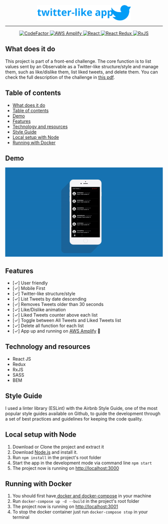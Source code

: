<div align="center">
  <a href="https://github.com/RianTavares/pokedex" alt="Twitter-like app">
    <img width="300px" src="./src/assets/../assests/images/twitter-like-app-logo.svg">
  </a>
</div>

<hr />

<div align="center">
  <a href="https://www.codefactor.io/repository/github/riantavares/twitter-like-app">
    <img src="https://www.codefactor.io/repository/github/riantavares/twitter-like-app/badge?s=f8b7ca012a4ad4d1e4f1200c14df987b31086f50" alt="CodeFactor" />
  </a>
  <a href="https://main.d2k3vgnljt4tx7.amplifyapp.com/">
    <img src="https://img.shields.io/badge/.-deployed-green?logo=amazonaws" alt="AWS Amplify" />
  </a>
  <a href="https://github.com/facebook/react">
    <img src="https://img.shields.io/badge/.-React-%2361DAFB?logo=react" alt="React" />
  </a>
  <a href="https://react-redux.js.org/">
    <img src="https://img.shields.io/badge/.-Redux-blueviolet?logo=redux" alt="React Redux" />
  </a>
  <a href="https://rxjs.dev/">
    <img src="https://img.shields.io/badge/.-RxJS-%23B7178C?logo=reactivex" alt="RxJS" />
  </a>
</div>

## What does it do
This project is part of a front-end challenge. 
The core function is to list values sent by an Observable as a Twitter-like structure/style and manage them, such as like/dislike them, list liked tweets, and delete them. You can check the full description of the challenge in [this pdf](./src/assests/pdf/Twitter-like_application.pdf).

## Table of contents

- [What does it do](#what-does-it-do)
- [Table of contents](#table-of-contents)
- [Demo](#demo)
- [Features](#features)
- [Technology and resources](#technology-and-resources)
- [Style Guide](#style-guide)
- [Local setup with Node](#local-setup-with-node)
- [Running with Docker](#running-with-docker)
  

## Demo
<div align="center"><img src="./src/assests/images/demo.gif"></div>

## Features

- [✓] User friendly
- [✓] Mobile First
- [✓] Twitter-like structure/style 
- [✓] List Tweets by date descending
- [✓] Removes Tweets older than 30 seconds
- [✓] Like/Dislike animation
- [✓] Liked Tweets counter above each list
- [✓] Toggle between All Tweets and Liked Tweets list
- [✓] Delete all function for each list
- [✓] App up and running on [AWS Amplify](https://main.d2k3vgnljt4tx7.amplifyapp.com/) 🚀

## Technology and resources
- React JS
- Redux
- RxJS
- SASS
- BEM

## Style Guide
I used a linter library (ESLint) with the Airbnb Style Guide, one of the most popular style guides available on Github, to guide the development through a set of best practices and guidelines for keeping the code quality.

## Local setup with Node

1. Download or Clone the project and extract it
2. Download [Node.js](https://nodejs.org/it/) and install it.
3. Run `npm install` in the project's root folder
4. Start the app in the development mode via command line `npm start`
5. The project now is running on [http://localhost:3000](http://localhost:3000)


## Running with Docker

1. You should first have[ docker and docker-compose](https://docs.docker.com/get-docker/) in your machine
2. Run `docker-compose up -d --build` in the project's root folder
3. The project now is running on [http://localhost:3001](http://localhost:3001)
4. To stop the docker container just run `docker-compose stop` in your terminal
  
    
